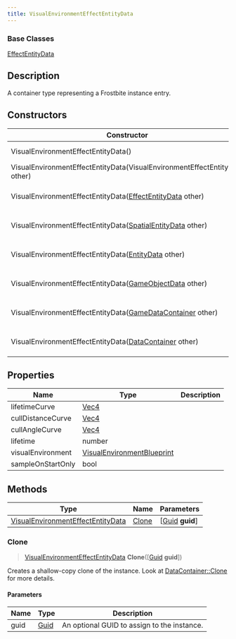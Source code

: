 ```yaml
---
title: VisualEnvironmentEffectEntityData
---
```

### Base Classes

[EffectEntityData](EffectEntityData)

## Description

A container type representing a Frostbite instance entry.

## Constructors

| Constructor                                                                                  | Description                                                                                                                                               |
| -------------------------------------------------------------------------------------------- | --------------------------------------------------------------------------------------------------------------------------------------------------------- |
| VisualEnvironmentEffectEntityData()                                                          | Create a new instance of this container type.                                                                                                             |
| VisualEnvironmentEffectEntityData(VisualEnvironmentEffectEntityData other)                   | Create a reference copy of an instance of the same type.                                                                                                  |
| VisualEnvironmentEffectEntityData([EffectEntityData](EffectEntityData) other)                | Upcast an instance of type [EffectEntityData](EffectEntityData) to [VisualEnvironmentEffectEntityData](VisualEnvironmentEffectEntityData).                |
| VisualEnvironmentEffectEntityData([SpatialEntityData](SpatialEntityData) other)              | Upcast an instance of type [SpatialEntityData](SpatialEntityData) to [VisualEnvironmentEffectEntityData](VisualEnvironmentEffectEntityData).              |
| VisualEnvironmentEffectEntityData([EntityData](EntityData) other)                            | Upcast an instance of type [EntityData](EntityData) to [VisualEnvironmentEffectEntityData](VisualEnvironmentEffectEntityData).                            |
| VisualEnvironmentEffectEntityData([GameObjectData](GameObjectData) other)                    | Upcast an instance of type [GameObjectData](GameObjectData) to [VisualEnvironmentEffectEntityData](VisualEnvironmentEffectEntityData).                    |
| VisualEnvironmentEffectEntityData([GameDataContainer](GameDataContainer) other)              | Upcast an instance of type [GameDataContainer](GameDataContainer) to [VisualEnvironmentEffectEntityData](VisualEnvironmentEffectEntityData).              |
| VisualEnvironmentEffectEntityData([DataContainer](/vext/ref/shared/class/datacontainer) other) | Upcast an instance of type [DataContainer](/vext/ref/shared/class/datacontainer) to [VisualEnvironmentEffectEntityData](VisualEnvironmentEffectEntityData). |

## Properties

| Name              | Type                                                     | Description |
| ----------------- | -------------------------------------------------------- | ----------- |
| lifetimeCurve     | [Vec4](/vext/ref/shared/class/vec4)                        |             |
| cullDistanceCurve | [Vec4](/vext/ref/shared/class/vec4)                        |             |
| cullAngleCurve    | [Vec4](/vext/ref/shared/class/vec4)                        |             |
| lifetime          | number                                                   |             |
| visualEnvironment | [VisualEnvironmentBlueprint](VisualEnvironmentBlueprint) |             |
| sampleOnStartOnly | bool                                                     |             |

## Methods

| Type                                                                   | Name            | Parameters                                     |
| ---------------------------------------------------------------------- | --------------- | ---------------------------------------------- |
| [VisualEnvironmentEffectEntityData](VisualEnvironmentEffectEntityData) | [Clone](#clone) | \[[Guid](/vext/ref/shared/class/guid) **guid**\] |

### Clone

> [VisualEnvironmentEffectEntityData](VisualEnvironmentEffectEntityData) **Clone**(\[[Guid](/vext/ref/shared/class/guid) **guid**\])

Creates a shallow-copy clone of the instance. Look at [DataContainer::Clone](/vext/ref/shared/class/datacontainer#clone) for more details.

#### Parameters

| Name | Type         | Description                                 |
| ---- | ------------ | ------------------------------------------- |
| guid | [Guid](Guid) | An optional GUID to assign to the instance. |
